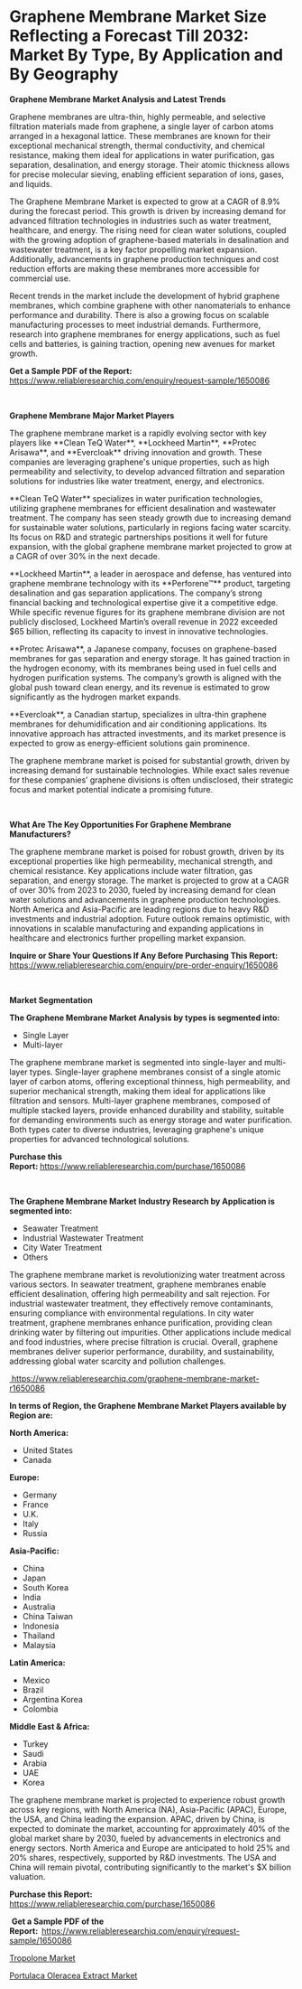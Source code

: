 <p><h1>Graphene Membrane Market Size Reflecting a Forecast Till 2032: Market By Type, By Application and By Geography</h1></p><p><strong>Graphene Membrane Market Analysis and Latest Trends</strong></p>
<p><p>Graphene membranes are ultra-thin, highly permeable, and selective filtration materials made from graphene, a single layer of carbon atoms arranged in a hexagonal lattice. These membranes are known for their exceptional mechanical strength, thermal conductivity, and chemical resistance, making them ideal for applications in water purification, gas separation, desalination, and energy storage. Their atomic thickness allows for precise molecular sieving, enabling efficient separation of ions, gases, and liquids.</p><p>The Graphene Membrane Market is expected to grow at a CAGR of 8.9% during the forecast period. This growth is driven by increasing demand for advanced filtration technologies in industries such as water treatment, healthcare, and energy. The rising need for clean water solutions, coupled with the growing adoption of graphene-based materials in desalination and wastewater treatment, is a key factor propelling market expansion. Additionally, advancements in graphene production techniques and cost reduction efforts are making these membranes more accessible for commercial use.</p><p>Recent trends in the market include the development of hybrid graphene membranes, which combine graphene with other nanomaterials to enhance performance and durability. There is also a growing focus on scalable manufacturing processes to meet industrial demands. Furthermore, research into graphene membranes for energy applications, such as fuel cells and batteries, is gaining traction, opening new avenues for market growth.</p></p>
<p><strong>Get a Sample PDF of the Report:&nbsp;</strong> <a href="https://www.reliableresearchiq.com/enquiry/request-sample/1650086?utm_campaign=1906&utm_medium=2&utm_source=Github&utm_content=ia&utm_term=25012025&utm_id=graphene-membrane">https://www.reliableresearchiq.com/enquiry/request-sample/1650086</a></p>
<p>&nbsp;</p>
<p><strong>Graphene Membrane Major Market Players</strong></p>
<p><p>The graphene membrane market is a rapidly evolving sector with key players like **Clean TeQ Water**, **Lockheed Martin**, **Protec Arisawa**, and **Evercloak** driving innovation and growth. These companies are leveraging graphene's unique properties, such as high permeability and selectivity, to develop advanced filtration and separation solutions for industries like water treatment, energy, and electronics.</p><p>**Clean TeQ Water** specializes in water purification technologies, utilizing graphene membranes for efficient desalination and wastewater treatment. The company has seen steady growth due to increasing demand for sustainable water solutions, particularly in regions facing water scarcity. Its focus on R&D and strategic partnerships positions it well for future expansion, with the global graphene membrane market projected to grow at a CAGR of over 30% in the next decade.</p><p>**Lockheed Martin**, a leader in aerospace and defense, has ventured into graphene membrane technology with its **Perforene™** product, targeting desalination and gas separation applications. The company’s strong financial backing and technological expertise give it a competitive edge. While specific revenue figures for its graphene membrane division are not publicly disclosed, Lockheed Martin’s overall revenue in 2022 exceeded $65 billion, reflecting its capacity to invest in innovative technologies.</p><p>**Protec Arisawa**, a Japanese company, focuses on graphene-based membranes for gas separation and energy storage. It has gained traction in the hydrogen economy, with its membranes being used in fuel cells and hydrogen purification systems. The company’s growth is aligned with the global push toward clean energy, and its revenue is estimated to grow significantly as the hydrogen market expands.</p><p>**Evercloak**, a Canadian startup, specializes in ultra-thin graphene membranes for dehumidification and air conditioning applications. Its innovative approach has attracted investments, and its market presence is expected to grow as energy-efficient solutions gain prominence.</p><p>The graphene membrane market is poised for substantial growth, driven by increasing demand for sustainable technologies. While exact sales revenue for these companies’ graphene divisions is often undisclosed, their strategic focus and market potential indicate a promising future.</p></p>
<p>&nbsp;</p>
<p><strong>What Are The Key Opportunities For Graphene Membrane Manufacturers?</strong></p>
<p><p>The graphene membrane market is poised for robust growth, driven by its exceptional properties like high permeability, mechanical strength, and chemical resistance. Key applications include water filtration, gas separation, and energy storage. The market is projected to grow at a CAGR of over 30% from 2023 to 2030, fueled by increasing demand for clean water solutions and advancements in graphene production technologies. North America and Asia-Pacific are leading regions due to heavy R&D investments and industrial adoption. Future outlook remains optimistic, with innovations in scalable manufacturing and expanding applications in healthcare and electronics further propelling market expansion.</p></p>
<p><strong>Inquire or Share Your Questions If Any Before Purchasing This Report:</strong> <a href="https://www.reliableresearchiq.com/enquiry/pre-order-enquiry/1650086?utm_campaign=1906&utm_medium=2&utm_source=Github&utm_content=ia&utm_term=25012025&utm_id=graphene-membrane">https://www.reliableresearchiq.com/enquiry/pre-order-enquiry/1650086</a></p>
<p>&nbsp;</p>
<p><strong>Market Segmentation</strong></p>
<p><strong>The Graphene Membrane Market Analysis by types is segmented into:</strong></p>
<p><ul><li>Single Layer</li><li>Multi-layer</li></ul></p>
<p><p>The graphene membrane market is segmented into single-layer and multi-layer types. Single-layer graphene membranes consist of a single atomic layer of carbon atoms, offering exceptional thinness, high permeability, and superior mechanical strength, making them ideal for applications like filtration and sensors. Multi-layer graphene membranes, composed of multiple stacked layers, provide enhanced durability and stability, suitable for demanding environments such as energy storage and water purification. Both types cater to diverse industries, leveraging graphene's unique properties for advanced technological solutions.</p></p>
<p><strong>Purchase this Report:&nbsp;</strong><a href="https://www.reliableresearchiq.com/purchase/1650086?utm_campaign=1906&utm_medium=2&utm_source=Github&utm_content=ia&utm_term=25012025&utm_id=graphene-membrane">https://www.reliableresearchiq.com/purchase/1650086</a></p>
<p>&nbsp;</p>
<p><strong>The Graphene Membrane Market Industry Research by Application is segmented into:</strong></p>
<p><ul><li>Seawater Treatment</li><li>Industrial Wastewater Treatment</li><li>City Water Treatment</li><li>Others</li></ul></p>
<p><p>The graphene membrane market is revolutionizing water treatment across various sectors. In seawater treatment, graphene membranes enable efficient desalination, offering high permeability and salt rejection. For industrial wastewater treatment, they effectively remove contaminants, ensuring compliance with environmental regulations. In city water treatment, graphene membranes enhance purification, providing clean drinking water by filtering out impurities. Other applications include medical and food industries, where precise filtration is crucial. Overall, graphene membranes deliver superior performance, durability, and sustainability, addressing global water scarcity and pollution challenges.</p></p>
<p><a href="https://www.reliableresearchiq.com/graphene-membrane-market-r1650086?utm_campaign=1906&utm_medium=2&utm_source=Github&utm_content=ia&utm_term=25012025&utm_id=graphene-membrane">&nbsp;https://www.reliableresearchiq.com/graphene-membrane-market-r1650086</a></p>
<p><strong>In terms of Region, the Graphene Membrane Market Players available by Region are:</strong></p>
<p>
    <p> <strong> North America: </strong>
        <ul>
            <li>United States</li>
            <li>Canada</li>
        </ul>
        </p> 
    <p> <strong> Europe: </strong>
        <ul>
            <li>Germany</li>
            <li>France</li>
            <li>U.K.</li>
            <li>Italy</li>
            <li>Russia</li>
        </ul>
        </p> 
    <p> <strong> Asia-Pacific: </strong>
        <ul>
            <li>China</li>
            <li>Japan</li>
            <li>South Korea</li>
            <li>India</li>
            <li>Australia</li>
            <li>China Taiwan</li>
            <li>Indonesia</li>
            <li>Thailand</li>
            <li>Malaysia</li>
        </ul>
        </p> 
    <p> <strong> Latin America: </strong>
        <ul>
            <li>Mexico</li>
            <li>Brazil</li>
            <li>Argentina Korea</li>
            <li>Colombia</li>
        </ul>
        </p> 
    <p> <strong> Middle East & Africa: </strong>
        <ul>
            <li>Turkey</li>
            <li>Saudi</li>
            <li>Arabia</li>
            <li>UAE</li>
            <li>Korea</li>
        </ul>
    </p>
    </p>
<p><p>The graphene membrane market is projected to experience robust growth across key regions, with North America (NA), Asia-Pacific (APAC), Europe, the USA, and China leading the expansion. APAC, driven by China, is expected to dominate the market, accounting for approximately 40% of the global market share by 2030, fueled by advancements in electronics and energy sectors. North America and Europe are anticipated to hold 25% and 20% shares, respectively, supported by R&D investments. The USA and China will remain pivotal, contributing significantly to the market's $X billion valuation.</p></p>
<p><strong>Purchase this Report: </strong><a href="https://www.reliableresearchiq.com/purchase/1650086?utm_campaign=1906&utm_medium=2&utm_source=Github&utm_content=ia&utm_term=25012025&utm_id=graphene-membrane">https://www.reliableresearchiq.com/purchase/1650086</a></p>
<p>&nbsp;<strong>Get a Sample PDF of the Report:&nbsp;&nbsp;</strong><a href="https://www.reliableresearchiq.com/enquiry/request-sample/1650086?utm_campaign=1906&utm_medium=2&utm_source=Github&utm_content=ia&utm_term=25012025&utm_id=graphene-membrane">https://www.reliableresearchiq.com/enquiry/request-sample/1650086</a></p>
<p><strong></strong></p>
<p><p><a href="https://github.com/chkrselia/Market-Research-Report-List-1/blob/main/tropolone-market.md?utm_campaign=1906&utm_medium=2&utm_source=Github&utm_content=ia&utm_term=25012025&utm_id=graphene-membrane">Tropolone Market</a></p><p><a href="https://github.com/moazugavate/Market-Research-Report-List-1/blob/main/portulaca-oleracea-extract-market.md?utm_campaign=1906&utm_medium=2&utm_source=Github&utm_content=ia&utm_term=25012025&utm_id=graphene-membrane">Portulaca Oleracea Extract Market</a></p></p>